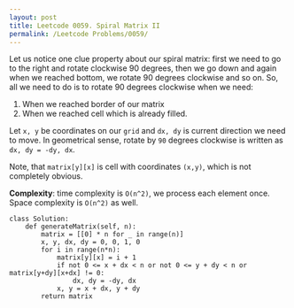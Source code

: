 ```yaml
---
layout: post
title: Leetcode 0059. Spiral Matrix II
permalink: /Leetcode Problems/0059/
---
```


Let us notice one clue property about our spiral matrix: first we need to go to the right and rotate clockwise 90 degrees, then we go down and again when we reached bottom, we rotate 90 degrees clockwise and so on. So, all we need to do is to rotate 90 degrees clockwise when we need:
1. When we reached border of our matrix
2. When we reached cell which is already filled.

Let `x, y` be coordinates on our `grid` and `dx, dy` is current direction we need to move. In geometrical sense, rotate by `90` degrees clockwise is written as `dx, dy = -dy, dx`.

Note, that `matrix[y][x]` is cell with coordinates `(x,y)`, which is not completely obvious.

**Complexity**: time complexity is `O(n^2)`, we process each element once. Space complexity is `O(n^2)` as well.

```
class Solution:
    def generateMatrix(self, n):
        matrix = [[0] * n for _ in range(n)]
        x, y, dx, dy = 0, 0, 1, 0
        for i in range(n*n):
            matrix[y][x] = i + 1
            if not 0 <= x + dx < n or not 0 <= y + dy < n or matrix[y+dy][x+dx] != 0:
                dx, dy = -dy, dx
            x, y = x + dx, y + dy
        return matrix
```